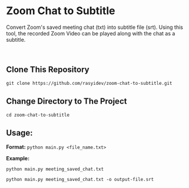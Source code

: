 # Zoom Chat to Subtitle
Convert Zoom's saved meeting chat (txt) into subtitle file (srt). Using this tool, the recorded Zoom Video can be played along with the chat as a subtitle.

<br>

## Clone This Repository
```
git clone https://github.com/rasyidev/zoom-chat-to-subtitle.git
```
## Change Directory to The Project
```
cd zoom-chat-to-subtitle
```


## Usage:
**Format:** `python main.py <file_name.txt>`

**Example:**
```
python main.py meeting_saved_chat.txt
```
```
python main.py meeting_saved_chat.txt -o output-file.srt
```


